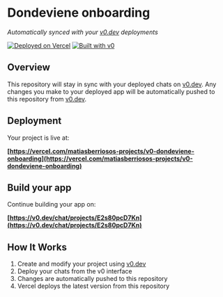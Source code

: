 # Dondeviene onboarding

*Automatically synced with your [v0.dev](https://v0.dev) deployments*

[![Deployed on Vercel](https://img.shields.io/badge/Deployed%20on-Vercel-black?style=for-the-badge&logo=vercel)](https://vercel.com/matiasberriosos-projects/v0-dondeviene-onboarding)
[![Built with v0](https://img.shields.io/badge/Built%20with-v0.dev-black?style=for-the-badge)](https://v0.dev/chat/projects/E2s80pcD7Kn)

## Overview

This repository will stay in sync with your deployed chats on [v0.dev](https://v0.dev).
Any changes you make to your deployed app will be automatically pushed to this repository from [v0.dev](https://v0.dev).

## Deployment

Your project is live at:

**[https://vercel.com/matiasberriosos-projects/v0-dondeviene-onboarding](https://vercel.com/matiasberriosos-projects/v0-dondeviene-onboarding)**

## Build your app

Continue building your app on:

**[https://v0.dev/chat/projects/E2s80pcD7Kn](https://v0.dev/chat/projects/E2s80pcD7Kn)**

## How It Works

1. Create and modify your project using [v0.dev](https://v0.dev)
2. Deploy your chats from the v0 interface
3. Changes are automatically pushed to this repository
4. Vercel deploys the latest version from this repository